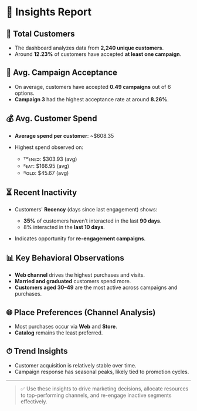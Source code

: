 # 📘 Insights Report

## 👥 Total Customers

* The dashboard analyzes data from **2,240 unique customers**.
* Around **12.23%** of customers have accepted **at least one campaign**.

## 📩 Avg. Campaign Acceptance

* On average, customers have accepted **0.49 campaigns** out of 6 options.
* **Campaign 3** had the highest acceptance rate at around **8.26%**.

## 💰 Avg. Customer Spend

* **Average spend per customer**: \~\$608.35
* Highest spend observed on:

  * ᵀʷᴇɴᴇᴝ: \$303.93 (avg)
  * ᴿᴇᴀᴛ: \$166.95 (avg)
  * ᴺᴏʟᴅ: \$45.67 (avg)

## ⏳ Recent Inactivity

* Customers' **Recency** (days since last engagement) shows:

  * **35%** of customers haven’t interacted in the last **90 days**.
  * 8% interacted in the **last 10 days**.
* Indicates opportunity for **re-engagement campaigns**.

## 📊 Key Behavioral Observations

* **Web channel** drives the highest purchases and visits.
* **Married and graduated** customers spend more.
* **Customers aged 30–49** are the most active across campaigns and purchases.

## 🌐 Place Preferences (Channel Analysis)

* Most purchases occur via **Web** and **Store**.
* **Catalog** remains the least preferred.

## ⏱ Trend Insights

* Customer acquisition is relatively stable over time.
* Campaign response has seasonal peaks, likely tied to promotion cycles.

---

> ✅ Use these insights to drive marketing decisions, allocate resources to top-performing channels, and re-engage inactive segments effectively.
